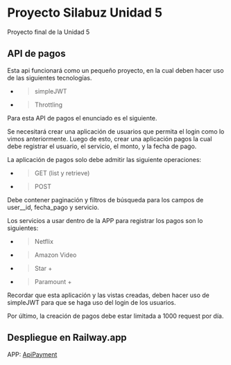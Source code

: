 # Proyecto Silabuz Unidad 5

Proyecto final de la Unidad 5

## API de pagos

Esta api funcionará como un pequeño proyecto, en la cual deben hacer uso de las siguientes tecnologías.

- > simpleJWT

- > Throttling

Para esta API de pagos el enunciado es el siguiente.

Se necesitará crear una aplicación de usuarios que permita el login como lo vimos anteriormente. Luego de esto, crear una aplicación pagos la cual debe registrar el usuario, el servicio, el monto, y la fecha de pago.

La aplicación de pagos solo debe admitir las siguiente operaciones:

- > GET (list y retrieve)

- > POST

Debe contener paginación y filtros de búsqueda para los campos de user\_\_id, fecha_pago y servicio.

Los servicios a usar dentro de la APP para registrar los pagos son lo siguientes:

- > Netflix

- > Amazon Video

- > Star +

- > Paramount +

Recordar que esta aplicación y las vistas creadas, deben hacer uso de simpleJWT para que se haga uso del login de los usuarios.

Por último, la creación de pagos debe estar limitada a 1000 request por día.

## Despliegue en Railway.app

APP: [ApiPayment]()
